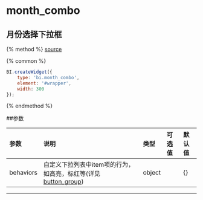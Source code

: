# month_combo

## 月份选择下拉框

{% method %}
[source](https://jsfiddle.net/fineui/u4u04ntn/)

{% common %}
```javascript
BI.createWidget({
    type: 'bi.month_combo',
    element: '#wrapper',
    width: 300
});
```

{% endmethod %}

##参数

| 参数    | 说明           | 类型  | 可选值 | 默认值
| :------ |:-------------  | :-----| :----|:----|
| behaviors    | 自定义下拉列表中item项的行为，如高亮，标红等(详见[button_group](../core/abstract/button_group.md)) |  object |     |     {}   |

--- ---

